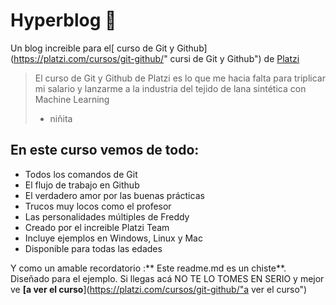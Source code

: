 # Hyperblog 💚
Un blog increible para el[ curso de Git y Github](https://platzi.com/cursos/git-github/" cursi de Git y Github") de [Platzi](https://platzi.com/cursos/git-github/"Platzi")

>El curso de Git  y Github de Platzi es lo que me hacia falta para triplicar mi salario y lanzarme a la industria del tejido de lana sintética con Machine Learning
>- niñita


## En este curso vemos de todo:
* Todos los comandos de Git
* El flujo de trabajo en Github
* El verdadero amor por las buenas prácticas
* Trucos muy locos como el profesor
* Las personalidades múltiples de Freddy
* Creado por el increible Platzi Team
* Incluye ejemplos en Windows, Linux y Mac
* Disponible para todas las edades

Y como un amable recordatorio :** Este readme.md es un chiste**. Diseñado para el ejemplo. Si llegas acá NO TE LO TOMES EN SERIO y mejor ve **[a ver el curso**](https://platzi.com/cursos/git-github/"a ver el curso")
